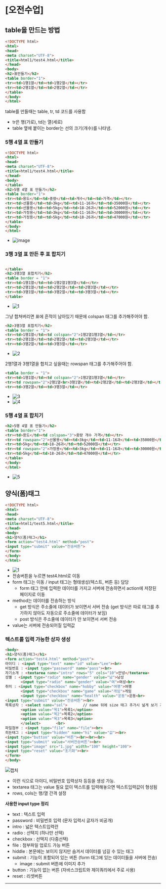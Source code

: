 # [오전수업]

## table을 만드는 방법

```html
<!DOCTYPE html>
<html>
<head>
<meta charset="UTF-8">
<title>html1/test4.html</title>
</head>
<body>
<h2>표만들기</h2>
<table border="1">
<tr><td>1행1열</td><td>1행2열</td></tr>
<tr><td>2행1열</td><td>2행2열</td></tr>
</table>
</body>
</html>
```

table를 만들때는 table, tr, td 코드를 사용함
- tr은 행(가로), td는 열(세로)
- table 옆에 붙이는 border는 선의 크기(개수)를 나타냄.



### 5행 4열 표 만들기
```html
<!DOCTYPE html>
<html>
<head>
<meta charset="UTF-8">
<title>html1/test4.html</title>
</head>
<body>
</table>
<h2>5행 4열 표 만들기</h2>
<table border="1">
<tr><td>용도</td><td>중량</td><td>개수</td><td>가격</td></tr>
<tr><td>선물용</td><td>3kg</td><td>11-16과</td><td>35000원</td></tr>
<tr><td>선물용</td><td>5kg</td><td>18-26과</td><td>52000원</td></tr>
<tr><td>가정용</td><td>3kg</td><td>11-16과</td><td>30000원</td></tr>
<tr><td>가정용</td><td>5kg</td><td>18-26과</td><td>47000원</td></tr>
</table>
</body>
</html>
```
- ![image](https://user-images.githubusercontent.com/95197594/151272313-3b7aec68-8e1b-4bf4-bac7-371fac784d62.png)


### 3행 3열 표 만든 후 표 합치기
```html

</table>
<h2>3행3열 표합치기</h2>
<table border = "1">
<tr><td>1행1열</td><td>1행2열1행3열</td></tr>
<tr><td>2행1열</td><td>2행2열</td><td>2행3열</td></tr>
<tr><td>3행1열</td><td>3행2열</td><td>3행3열</td></tr>
</table>
```
- ![1](https://user-images.githubusercontent.com/95197594/151276364-5c4091f9-d74d-4b47-b575-73ee579a0aa2.PNG)

그냥 합쳐버리면 표에 흔적이 남아있기 때문에 colspan 태그를 추가해주어야 함.

```html
<h2>3행3열 표합치기</h2>
<table border = "1">
<tr><td>1행1열</td><td colspan="2">1행2열1행3열</td></tr>
<tr><td>2행1열</td><td>2행2열</td><td>2행3열</td></tr>
<tr><td>3행2열</td><td>3행3열</td></tr>
```

- ![2](https://user-images.githubusercontent.com/95197594/151276369-98517a70-418b-41f3-8bd9-6b8591e3f81f.PNG)


2행1열과 3행1열을 합치고 싶을때는 rowspan 태그를 추가해주어야 함.

```html
<table border = "1">
<tr><td>1행1열</td><td colspan="2">1행2열1행3열</td></tr>
<tr><td rowspan="2">2행1열<br>3행1열</td><td>2행2열</td><td>2행3열</td></tr>
<tr><td>3행2열</td><td>3행3열</td></tr>
```

- ![3](https://user-images.githubusercontent.com/95197594/151276373-5cb81188-afac-43ff-81ca-978708b9a0b0.PNG)
- ![4](https://user-images.githubusercontent.com/95197594/151276375-c7e97aa6-1e82-472c-8748-365a36dc7be9.PNG)


### 5행 4열 표 합치기
```html
<h2>5행 4열 표 만들기</h2>
<table border="1">
<tr><td>용도</td><td colspan="3">중량 개수 가격</td></tr>
<tr><td rowspan="2">선물용</td><td>3kg</td><td>11-16과</td><td>35000원</td></tr>
<tr><td>5kg</td><td>18-26과</td><td>52000원</td></tr>
<tr><td rowspan="2">가정용</td><td>3kg</td><td>11-16과</td><td>30000원</td></tr>
<tr><td>5kg</td><td>18-26과</td><td>47000원</td></tr>
</table>
</body>
</html>
```

- ![5](https://user-images.githubusercontent.com/95197594/151277438-4c77b1bb-5f4b-40ba-9650-634c17f371d0.PNG)

## 양식(폼)태그
```html
<!DOCTYPE html>
<html>
<head>
<meta charset="UTF-8">
<title>html1/test5.html</title>
</head>
<body>
<h1>양식(폼)태그</h1>
<form action="test4.html" method="post">
<input type="submit" value="전송버튼">
</form>
</body>
</html>
```

- ![1](https://user-images.githubusercontent.com/95197594/151279302-614ff3ff-6772-4ed1-810d-a2d9668f7593.PNG)
- 전송버튼을 누르면 test4.html로 이동
- form 태그는 이동 / input 태그는 형태생성(텍스트, 버튼 등) 담당
  - form 태그 안에 입력한 데이터를 가지고 서버에 전송하면서 action에 저장된 페이지로 이동
- method는 데이터를 전송하는 방식
  - get 방식은 주소줄에 데이터가 보이면서 서버 전송 (get 방식은 따로 태그를 추가하지 않아도 자동으로 주소줄에 데이터가 보임)
  - post 방식은 주소줄에 데이터가 안 보이면서 서버 전송  
- value는 서버에 전송되어질 입력값


### 텍스트를 입력 가능한 상자 생성
```html
<body>
<h1>양식(폼)태그</h1>
<form action="test4.html" method="post">
아이디 : <input type="text" name="id" value="Lee"><br>
비밀번호 : <input type="password" name="pass"><br>
자기소개 : <textarea name="intro" rows="5" cols="10">안녕</textarea>
성별 : <input type="radio" name="gender" value="남">남성
       <input type="radio" name="gender" value="여">여성<br>
취미 : <input type="checkbox" name="hobby" value="여행">여행
       <input type="checkbox" name="game" value="게임">게임
       <input type="checkbox" name="health" value="운동">운동<br>
<input type="submit" value="전송버튼"><br>
목록상자 : <select name="sel">	     // name 뒤에 size 태그 추가시 넓게 보기 가능 ex) size="3". 하지만 많이 사용하지는 않음
	   <option value="목1">목록1</option>
	   <option value="목2">목록2</option>
	   <option value="목3">목록3</option>
	   </select>	   <br>
파일첨부 : <input type="file" name="file"><br>
히든태그 : <input type="hidden" name="hi" value="값"><br>
<input type="button" value="버튼"><br><br><br>	
<input type="submit" value="서버전송버튼"><br>	
<input type="image" src="1.jpg" width="100" height="100">	
<input type="reset" value="초기화"><br> 	
</form>
</body>
```
![캡처](https://user-images.githubusercontent.com/95197594/151293359-72cb1230-f72e-43cf-ae36-8eb037b0efe5.PNG)


- 이런 식으로 아이디, 비밀번호 입력상자 등등을 생성 가능.
- textarea 태그는 value 필요 없이 텍스트를 입력해놓으면 텍스트입력값이 형성됨
- rows, cols는 행/열 간격 설정

**사용한 input type 정리**
- text : 텍스트 입력
- password : 비밀번호 입력 (문자 입력시 글자가 비공개)
- intro : 넓은 텍스트입력란
- radio : 선택지 (하나만 선택)
- checkbox : 선택지 (다중선택)
- file : 첨부파일 업로드 가능 버튼
- hiddle : 본문에는 보이지 않지만 숨겨서 데이터를 넘길 수 있는 태그
- submit : 기능이 포함되어 있는 버튼 (form 태그에 있는 데이터들을 서버에 전송)
	- image : submit 버튼에 이미지 추가
- button : 기능이 없는 버튼 (자바스크립트와 제이쿼리에서 주로 사용)
- reset : 리셋버튼

---


